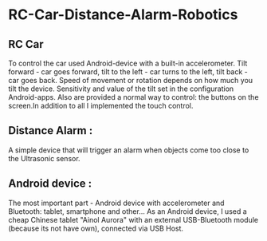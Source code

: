 # RC-Car-Distance-Alarm-Robotics
## RC Car 

To control the car used Android-device with a built-in accelerometer. Tilt forward - car goes forward, tilt to the left - car turns to the left, tilt back - car goes back. Speed of movement or rotation depends on how much you tilt the device. Sensitivity and value of the tilt set in the configuration Android-apps. Also are provided a normal way to control: the buttons on the screen.In addition to all I implemented the touch control. 

## Distance Alarm :
A simple device that will trigger an alarm when objects come too close to the Ultrasonic sensor.

## Android device :
The most important part - Android device with accelerometer and Bluetooth: tablet, smartphone and other... As an Android device, I used a cheap Chinese tablet "Ainol Aurora" with an external USB-Bluetooth module (because its not have own), connected via USB Host.
